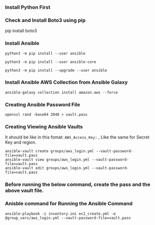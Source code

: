 ### Install Python First

### Check and Install Boto3 using pip
pip install boto3

### Install Ansible
``` Install Ansible
python3 -m pip install --user ansible
```
``` Install Ansible Core
python3 -m pip install --user ansible-core
```
``` Upgrade Ansible 
python3 -m pip install --upgrade --user ansible
```

### Install Ansible AWS Collection from Ansible Galaxy 
```
ansible-galaxy collection install amazon.aws --force
```

### Creating Ansible Password File
```
openssl rand -base64 2048 > vault.pass
```

### Creating Viewing Ansible Vaults

It should be like in this fomat: `AWS_Access_Key:` , Like the same for Secret Key and region.

```
ansible-vault create groups/aws_login.yml --vault-password-file=vault.pass
ansible-vault view groups/aws_login.yml --vault-password-file=vault.pass
ansible-vault edit groups/aws_login.yml --vault-password-file=vault.pass
```

### Before running the below command, create the pass and the above vault file.

### Anisble command for Running the Ansible Command
```
ansible-playbook -i inventory.ini ec2_create.yml -e @group_vars/aws_login.yml --vault-password-file=vault.pass
```
